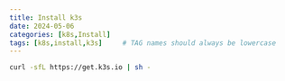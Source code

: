 ```yaml
---
title: Install k3s
date: 2024-05-06
categories: [k8s,Install]
tags: [k8s,install,k3s]     # TAG names should always be lowercase
---
```


```bash
curl -sfL https://get.k3s.io | sh -
```
